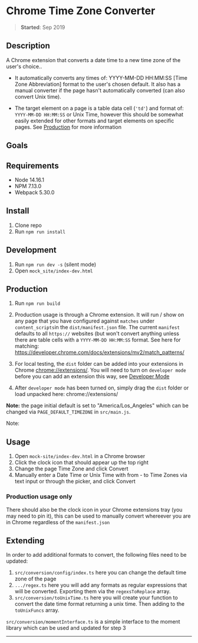 # Chrome Time Zone Converter

> **Started**: Sep 2019

## Description

A Chrome extension that converts a date time to a new time zone of the user's choice..

- It automatically converts any times of: YYYY-MM-DD HH:MM:SS [Time Zone Abbreviation] format to the user's chosen default. It also has a manual converter if the page hasn't automatically converted (can also convert Unix time).

- The target element on a page is a table data cell (`'td'`) and format of: `YYYY-MM-DD HH:MM:SS` or Unix Time, however this should be somewhat easily extended for other formats and target elements on specific pages. See [Production](https://github.com/richardaspinall/chrome-timezone-converter#production) for more information

## Goals

## Requirements

- Node 14.16.1
- NPM 7.13.0
- Webpack 5.30.0

## Install

1. Clone repo
2. Run `npm run install`

## Development

1. Run `npm run dev -s` (silent mode)
2. Open `mock_site/index-dev.html`

## Production

1. Run `npm run build`

2. Production usage is through a Chrome extension. It will run / show on any page that you have configured against `matches` under `content_scripts`in the `dist/manifest.json` file. The current `manifest` defaults to all `https://` websites (but won't convert anything unless there are <td> table cells with a `YYYY-MM-DD HH:MM:SS` format. See here for matching: https://developer.chrome.com/docs/extensions/mv2/match_patterns/

3. For local testing, the `dist` folder can be added into your extensions in Chrome [chrome://extensions/](chrome://extensions/). You will need to turn on `developer mode` before you can add an extension this way, see [Developer Mode](https://developer.chrome.com/docs/extensions/mv3/faq/#:~:text=You%20can%20start%20by%20turning,right%2Dhand%20corner%20is%20checked)

4. After `developer mode` has been turned on, simply drag the `dist` folder or load unpacked here: chrome://extensions/

**Note:** the page initial default is set to "America/Los_Angeles" which can be changed via `PAGE_DEFAULT_TIMEZONE` in `src/main.js`.

Note:

## Usage

1. Open `mock-site/index-dev.html` in a Chrome browser
2. Click the clock icon that should appear up the top right
3. Change the page Time Zone and click Convert
4. Manually enter a Date Time or Unix Time with from - to Time Zones via text input or through the picker, and click Convert

### Production usage only

There should also be the clock icon in your Chrome extensions tray (you may need to pin it), this can be used to manually convert whereever you are in Chrome regardless of the `manifest.json`

## Extending

In order to add additional formats to convert, the following files need to be updated:

1. `src/conversion/config/index.ts` here you can change the default time zone of the page
2. `.../regex.ts` here you will add any formats as regular expressions that will be converted. Exporting them via the `regexsToReplace` array.
3. `src/conversion/toUnixTime.ts` here you will create your function to convert the date time format returning a unix time. Then adding to the `toUnixFuncs` array.

`src/conversion/momentInterface.ts` is a simple interface to the moment library which can be used and updated for step 3

---
